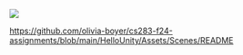 ![](https://github.com/olivia-boyer/cs283-f24-assignments/blob/main/particles.gif)

https://github.com/olivia-boyer/cs283-f24-assignments/blob/main/HelloUnity/Assets/Scenes/README
